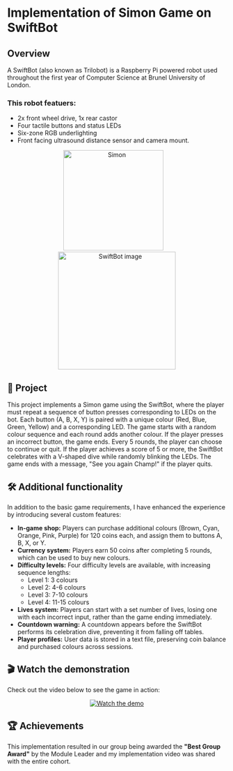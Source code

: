 # Implementation of Simon Game on SwiftBot

## Overview

A SwiftBot (also known as Trilobot) is a Raspberry Pi powered robot used throughout the first year of Computer Science at Brunel University of London.

### This robot featuers:
* 2x front wheel drive, 1x rear castor
* Four tactile buttons and status LEDs
* Six-zone RGB underlighting
* Front facing ultrasound distance sensor and camera mount.

<p align="center">
  <img src="https://github.com/user-attachments/assets/b967d64b-8b34-41eb-bc51-b4a53c372e53" alt="Simon" width="230" />
  &nbsp;&nbsp;&nbsp;
  <img src="https://github.com/user-attachments/assets/aba33305-499e-4200-8015-221e93e61c57" alt="SwiftBot image" width="270" />
</p>

## 🚀 Project
This project implements a Simon game using the SwiftBot, where the player must repeat a sequence of button presses corresponding to LEDs on the bot. Each button (A, B, X, Y) is paired with a unique colour (Red, Blue, Green, Yellow) and a corresponding LED. The game starts with a random colour sequence and each round adds another colour. If the player presses an incorrect button, the game ends. Every 5 rounds, the player can choose to continue or quit. If the player achieves a score of 5 or more, the SwiftBot celebrates with a V-shaped dive while randomly blinking the LEDs. The game ends with a message, "See you again Champ!" if the player quits.

## 🛠️ Additional functionality  
In addition to the basic game requirements, I have enhanced the experience by introducing several custom features:  
* **In-game shop:** Players can purchase additional colours (Brown, Cyan, Orange, Pink, Purple) for 120 coins each, and assign them to buttons A, B, X, or Y.  
* **Currency system:** Players earn 50 coins after completing 5 rounds, which can be used to buy new colours.  
* **Difficulty levels:** Four difficulty levels are available, with increasing sequence lengths:  
  * Level 1: 3 colours  
  * Level 2: 4-6 colours  
  * Level 3: 7-10 colours  
  * Level 4: 11-15 colours  
* **Lives system:** Players can start with a set number of lives, losing one with each incorrect input, rather than the game ending immediately.  
* **Countdown warning:** A countdown appears before the SwiftBot performs its celebration dive, preventing it from falling off tables.  
* **Player profiles:** User data is stored in a text file, preserving coin balance and purchased colours across sessions.

## 🎬 Watch the demonstration
Check out the video below to see the game in action:
<br>

<p align="center">
  <a href="https://www.youtube.com/watch?v=B0ejUsY-uG8">
    <img src="https://img.youtube.com/vi/B0ejUsY-uG8/0.jpg" alt="Watch the demo">
  </a>
</p>

## 🏆 Achievements
This implementation resulted in our group being awarded the **"Best Group Award"** by the Module Leader and my implementation video was shared with the entire cohort.

